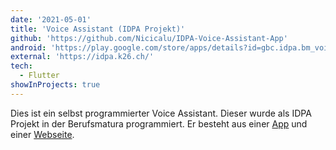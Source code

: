 ```yaml
---
date: '2021-05-01'
title: 'Voice Assistant (IDPA Projekt)'
github: 'https://github.com/Nicicalu/IDPA-Voice-Assistant-App'
android: 'https://play.google.com/store/apps/details?id=gbc.idpa.bm_voice_assistant'
external: 'https://idpa.k26.ch/'
tech:
  - Flutter
showInProjects: true
---
```


Dies ist ein selbst programmierter Voice Assistant. Dieser wurde als IDPA Projekt in der Berufsmatura programmiert. Er besteht aus einer [App](https://play.google.com/store/apps/details?id=gbc.idpa.bm_voice_assistant) und einer [Webseite](https://idpa.k26.ch/).
